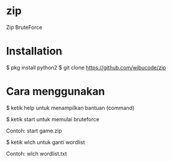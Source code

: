 # zip
Zip BruteForce 

# Installation
$ pkg install python2
$ git clone https://github.com/wibucode/zip

# Cara menggunakan
$ ketik help untuk menampilkan bantuan (command)

$ ketik start untuk memulai bruteforce

  Contoh: start game.zip

$ ketik wlch untuk ganti wordlist

  Contoh: wlch wordlist.txt
